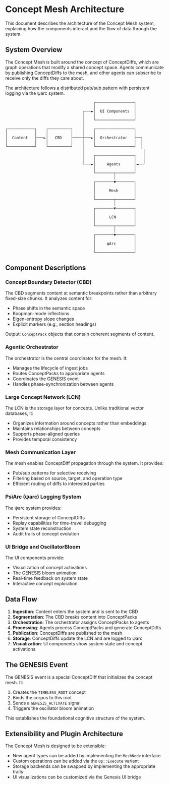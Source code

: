 # Concept Mesh Architecture

This document describes the architecture of the Concept Mesh system, explaining how the components interact and the flow of data through the system.

## System Overview

The Concept Mesh is built around the concept of ConceptDiffs, which are graph operations that modify a shared concept space. Agents communicate by publishing ConceptDiffs to the mesh, and other agents can subscribe to receive only the diffs they care about.

The architecture follows a distributed pub/sub pattern with persistent logging via the ψarc system.

```
                                       ┌─────────────────┐
                                       │                 │
                                  ┌───►│  UI Components  │
                                  │    │                 │
                                  │    └─────────────────┘
                                  │
┌────────────┐    ┌──────────┐    │    ┌─────────────────┐
│            │    │          │    │    │                 │
│  Content   ├───►│   CBD    ├────┼───►│  Orchestrator   ├──┐
│            │    │          │    │    │                 │  │
└────────────┘    └──────────┘    │    └─────────────────┘  │
                                  │                          │
                                  │    ┌─────────────────┐   │
                                  │    │                 │   │
                                  └───►│     Agents      │◄──┘
                                       │                 │
                                       └────────┬────────┘
                                                │
                                       ┌────────▼────────┐
                                       │                 │
                                       │      Mesh       │
                                       │                 │
                                       └────────┬────────┘
                                                │
                                       ┌────────▼────────┐
                                       │                 │
                                       │      LCN        │
                                       │                 │
                                       └────────┬────────┘
                                                │
                                       ┌────────▼────────┐
                                       │                 │
                                       │     ψArc        │
                                       │                 │
                                       └─────────────────┘
```

## Component Descriptions

### Concept Boundary Detector (CBD)

The CBD segments content at semantic breakpoints rather than arbitrary fixed-size chunks. It analyzes content for:

- Phase shifts in the semantic space
- Koopman-mode inflections
- Eigen-entropy slope changes
- Explicit markers (e.g., section headings)

Output: `ConceptPack` objects that contain coherent segments of content.

### Agentic Orchestrator

The orchestrator is the central coordinator for the mesh. It:

- Manages the lifecycle of ingest jobs
- Routes ConceptPacks to appropriate agents
- Coordinates the GENESIS event
- Handles phase-synchronization between agents

### Large Concept Network (LCN)

The LCN is the storage layer for concepts. Unlike traditional vector databases, it:

- Organizes information around concepts rather than embeddings
- Maintains relationships between concepts
- Supports phase-aligned queries
- Provides temporal consistency

### Mesh Communication Layer

The mesh enables ConceptDiff propagation through the system. It provides:

- Pub/sub patterns for selective receiving
- Filtering based on source, target, and operation type
- Efficient routing of diffs to interested parties

### PsiArc (ψarc) Logging System

The ψarc system provides:

- Persistent storage of ConceptDiffs
- Replay capabilities for time-travel debugging
- System state reconstruction
- Audit trails of concept evolution

### UI Bridge and OscillatorBloom

The UI components provide:

- Visualization of concept activations
- The GENESIS bloom animation
- Real-time feedback on system state
- Interactive concept exploration

## Data Flow

1. **Ingestion**: Content enters the system and is sent to the CBD
2. **Segmentation**: The CBD breaks content into ConceptPacks
3. **Orchestration**: The orchestrator assigns ConceptPacks to agents
4. **Processing**: Agents process ConceptPacks and generate ConceptDiffs
5. **Publication**: ConceptDiffs are published to the mesh
6. **Storage**: ConceptDiffs update the LCN and are logged to ψarc
7. **Visualization**: UI components show system state and concept activations

## The GENESIS Event

The GENESIS event is a special ConceptDiff that initializes the concept mesh. It:

1. Creates the `TIMELESS_ROOT` concept
2. Binds the corpus to this root
3. Sends a `GENESIS_ACTIVATE` signal
4. Triggers the oscillator bloom animation

This establishes the foundational cognitive structure of the system.

## Extensibility and Plugin Architecture

The Concept Mesh is designed to be extensible:

- New agent types can be added by implementing the `MeshNode` interface
- Custom operations can be added via the `Op::Execute` variant
- Storage backends can be swapped by implementing the appropriate traits
- UI visualizations can be customized via the Genesis UI bridge
